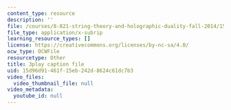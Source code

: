 ```yaml
---
content_type: resource
description: ''
file: /courses/8-821-string-theory-and-holographic-duality-fall-2014/15d96d91461f15eb242d8624c61dc7b3_iPWIqjYkVns.srt
file_type: application/x-subrip
learning_resource_types: []
license: https://creativecommons.org/licenses/by-nc-sa/4.0/
ocw_type: OCWFile
resourcetype: Other
title: 3play caption file
uid: 15d96d91-461f-15eb-242d-8624c61dc7b3
video_files:
  video_thumbnail_file: null
video_metadata:
  youtube_id: null
---
```

